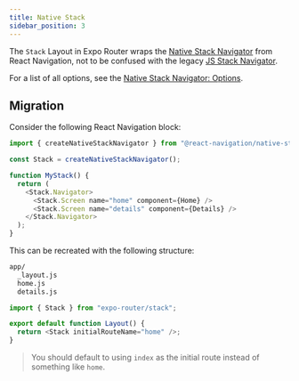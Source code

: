 ```yaml
---
title: Native Stack
sidebar_position: 3
---
```


The `Stack` Layout in Expo Router wraps the [Native Stack Navigator](https://reactnavigation.org/docs/native-stack-navigator) from React Navigation, not to be confused with the legacy [JS Stack Navigator](https://reactnavigation.org/docs/stack-navigator).

For a list of all options, see the [Native Stack Navigator: Options](https://reactnavigation.org/docs/native-stack-navigator#options).

## Migration

Consider the following React Navigation block:

```js
import { createNativeStackNavigator } from "@react-navigation/native-stack";

const Stack = createNativeStackNavigator();

function MyStack() {
  return (
    <Stack.Navigator>
      <Stack.Screen name="home" component={Home} />
      <Stack.Screen name="details" component={Details} />
    </Stack.Navigator>
  );
}
```

This can be recreated with the following structure:

```bash title="File System"
app/
  _layout.js
  home.js
  details.js
```

```js title=app/_layout.js
import { Stack } from "expo-router/stack";

export default function Layout() {
  return <Stack initialRouteName="home" />;
}
```

> You should default to using `index` as the initial route instead of something like `home`.
